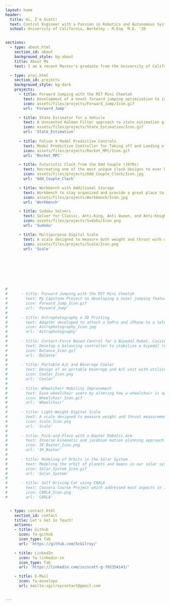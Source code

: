 ```yaml
---
layout: home
header:
  title: Hi, I'm Scott!
  text: Control Engineer with a Passion in Robotics and Autonomous Systems
  school: University of California, Berkeley - M.Eng  M.E. '20


sections:
  - type: about.html
    section_id: about
    background_style: bg-about
    title: About Me
    text: I am a recent Master's graduate from the University of California, Berkeley in which I studied Mechanical Engineering and focused on the concentration of Robotics and Controls. I performed my Master's thesis under the supervision of Dr. Koushil Sreenath on Jumping with the MIT Mini Cheetah through an obstacle. Previously I worked as an R&D Engineer at Air Techniques in their dental imaging department which gathered experience with design verification, prototyping, and product improvements. <br> <br> Currently, in my free time, I continue to work towards advancing my previous algorithm which was developed for my Master's thesis. Additionally, I am very passionate about continuing my learning and further refining my skills which I often find myself working on new projects or learning through online courses. <br> <br> I am a space enthusiast where I enjoy looking and photographing planets and I love to work on new and exotic projects of all different engineering sectors.

  - type: proj.html
    section_id: projects
    background_style: bg-dark
    projects:
      - title: Forward Jumping with the MIT Mini Cheetah
        text: Development of a novel forward jumping optimization to improve the MIT Mini Cheetah's jumping capabilities of jumping through obstacles.
        icon: assets/files/projects/Forward_Jump/Icon.gif
        url: 'Forward_Jump'

      - title: State Estimator for a Vehicle
        text: A Unscented Kalman Filter approach to state estimation given sensor data from an IMU and GPS.
        icon: assets/files/projects/State_Estimation/Icon.gif
        url: 'State_Estimation'
        
      - title: Falcon 9 Model Predictive Controls
        text: Model Predictive Controller for Taking off and Landing of a SpaceX Falcon 9 Rocket.
        icon: assets/files/projects/Rocket_MPC/Icon.gif
        url: 'Rocket_MPC'

      - title: Futuristic Clock from the Odd Couple (1970s)
        text: Recreating one of the most unique clock designs to ever be displayed on television.
        icon: assets/files/projects/Odd_Couple_Clock/Icon.jpg
        url: 'Odd_Couple_Clock'

      - title: Workbench with Additional Storage
        text: Workbench to stay organized and provide a great place to work on hardware-based projects.
        icon: assets/files/projects/Workbench/Icon.jpg
        url: 'Workbench'

      - title: Sudoku Solvers
        text: Solver for Classic, Anti-King, Anti-Queen, and Anti-Knight Sudoku puzzles.
        icon: assets/files/projects/Sudoku/Icon.png
        url: 'Sudoku'

      - title: Multipurpose Digital Scale
        text: A scale designed to measure both weight and thrust with data acquisition.
        icon: assets/files/projects/Scale/Icon.png
        url: 'Scale'








#
#      - title: Forward Jumping with the MIT Mini Cheetah
#        text: My Capstone Project on developing a novel jumping feature for the MIT Mini Cheetah.
#        icon: Forward_Jump_Icon.gif
#        url: 'Forward_Jump'
#
#      - title: Astrophotography x 3D Printing
#        text: Adapter developed to attach a GoPro and iPhone to a telescope for photographing planets and moons.
#        icon: Astrophotography_Icon.jpg
#        url: 'Astrophotography'
#
#      - title: Contact-Force Based Control for a Bipedal Robot, Cassie
#        text: Develop a balancing controller to stabilize a bipedal robot with additional perturbations.
#        icon: Balance_Icon.gif
#        url: 'Balance'
#
#      - title: Portable A/C and Beverage Cooler
#        text: Design of an portable beverage and A/C unit with utilizes ice water to cool off a small enclosed environment.
#        icon: Cooler_Icon.png
#        url: 'Cooler'
#
#      - title: Wheelchair Mobility Improvement
#        text: Ease wheelchair users by altering how a wheelchair is operated.
#        icon: Wheelchair_Icon.gif
#        url: 'Wheelchair'
#
#      - title: Light-Weight Digital Scale
#        text: A scale designed to measure weight and thrust measurements with data acquisition.
#        icon: Scale_Icon.png
#        url: 'Scale'
#
#      - title: Pick-and-Place with a Baxter Robotic Arm
#        text: Inverse kinematic and jacobian motion planning approach for a pick-and-place problem with a Baxter robotic arm.
#        icon: IK_Baxter_Icon.png
#        url: 'IK_Baxter'
#
#      - title: Modeling of Orbits in the Solar System
#        text: Modeling the orbit of planets and moons in our solar system using two different methods.
#        icon: Solar_System_Icon.gif
#        url: 'Solar_System'
#
#      - title: Self Driving Car using CARLA
#        text: Cousera Course Project which addressed most aspects in implementing a Self Driving Algorithm.
#        icon: CARLA_Icon.png
#        url: 'CARLA'


  - type: contact.html
    section_id: contact
    title: Let's Get In Touch!
    actions:
    - title: Github
      icon: fa-github
      icon_type: fab
      url: 'https://github.com/ScGilroy/'

    - title: LinkedIn
      icon: fa-linkedin-in
      icon_type: fab
      url: 'https://linkedin.com/in/scott-g-793354143/'

    - title: E-Mail
      icon: fa-envelope
      url: mailto:sgilroycontact@gmail.com


---
```

